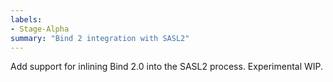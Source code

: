 ```yaml
---
labels:
- Stage-Alpha
summary: "Bind 2 integration with SASL2"
---
```


Add support for inlining Bind 2.0 into the SASL2 process. Experimental WIP.

